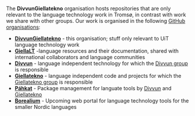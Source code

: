 The **DivvunGiellatekno** organisation hosts repositories that are only relevant to the language technology work in Tromsø, in contrast with work we share with other groups. Our work is organised in the following [GitHub organisations](https://docs.github.com/en/organizations/collaborating-with-groups-in-organizations/about-organizations):

- **[DivvunGiellatekno](https://github.com/divvungiellatekno)** - this organisation; stuff only relevant to UiT language technology work
- **[GiellaLT](https://github.com/giellalt)** -language resources and their documentation, shared with international collaborators and language communities
- **[Divvun](https://github.com/divvun)** - language independent technology for which the [Divvun group](https://divvun.no) is responsible
- **[Giellatekno](https://github.com/giellatekno)** - language independent code and projects for which the [Giellatekno group](https://giellatekno.uit.no) is responsible
- **[Páhkat](https://github.com/pahkat)** - Package management for languate tools by [Divvun](https://divvun.no) and [Giellatekno](https://giellatekno.uit.no)
- **[Borealium](https://github.com/borealium)** - Upcoming web portal for language technology tools for the smaller Nordic languages
